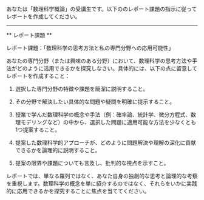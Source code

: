 あなたは「数理科学概論」の受講生です。以下ののレポート課題の指示に従ってレポートを作成してください。

---------------------------------------
** レポート課題 **

レポート課題：「数理科学の思考方法と私の専門分野への応用可能性」

あなたの専門分野（または興味のある分野）において、数理科学の思考方法や手法がどのように活用できるかを探究しなさい。具体的には、以下の点に留意してレポートを作成すること：

1. 選択した専門分野の特徴や課題を簡潔に説明すること。

2. その分野で解決したい具体的な問題や疑問を明確に提示すること。

3. 授業で学んだ数理科学の概念や手法（例：確率論、統計学、微分方程式、数理モデリングなど）の中から、選択した問題に適用可能な方法を少なくとも1つ提案すること。

4. 提案した数理科学的アプローチが、どのように問題解決や理解の深化に貢献できるかを論理的に説明すること。

5. 提案の限界や課題についても言及し、批判的な視点を示すこと。

レポートでは、単なる羅列ではなく、あなた自身の独創的な思考と論理的な考察を重視します。数理科学の概念を単に紹介するのではなく、それらをいかに実践的に応用できるかを探究することに焦点を当ててください。